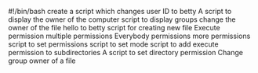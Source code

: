 #!/bin/bash
create a script which changes user ID to betty
A script to display the owner of the computer
script to display groups
change the owner of the file hello to betty
script for creating new file
Execute permission
multiple permissions
Everybody permissions
more permissions 
script to set permissions
script to set mode
script to add execute permission to subdirectories
A script to set directory permission
Change group owner of a file
